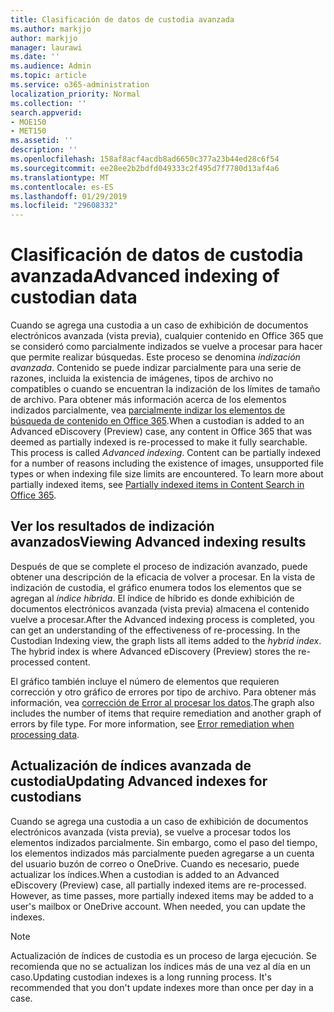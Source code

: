 ```yaml
---
title: Clasificación de datos de custodia avanzada
ms.author: markjjo
author: markjjo
manager: laurawi
ms.date: ''
ms.audience: Admin
ms.topic: article
ms.service: o365-administration
localization_priority: Normal
ms.collection: ''
search.appverid:
- MOE150
- MET150
ms.assetid: ''
description: ''
ms.openlocfilehash: 158af8acf4acdb8ad6650c377a23b44ed28c6f54
ms.sourcegitcommit: ee28ee2b2bdfd049333c2f495d7f7780d13af4a6
ms.translationtype: MT
ms.contentlocale: es-ES
ms.lasthandoff: 01/29/2019
ms.locfileid: "29608332"
---
```

# <a name="advanced-indexing-of-custodian-data"></a><span data-ttu-id="c99a7-102">Clasificación de datos de custodia avanzada</span><span class="sxs-lookup"><span data-stu-id="c99a7-102">Advanced indexing of custodian data</span></span>

<span data-ttu-id="c99a7-p101">Cuando se agrega una custodia a un caso de exhibición de documentos electrónicos avanzada (vista previa), cualquier contenido en Office 365 que se consideró como parcialmente indizados se vuelve a procesar para hacer que permite realizar búsquedas.  Este proceso se denomina *indización avanzada*. Contenido se puede indizar parcialmente para una serie de razones, incluida la existencia de imágenes, tipos de archivo no compatibles o cuando se encuentran la indización de los límites de tamaño de archivo.  Para obtener más información acerca de los elementos indizados parcialmente, vea [parcialmente indizar los elementos de búsqueda de contenido en Office 365](https://docs.microsoft.com/en-us/office365/securitycompliance/partially-indexed-items-in-content-search).</span><span class="sxs-lookup"><span data-stu-id="c99a7-p101">When a custodian is added to an Advanced eDiscovery (Preview) case, any content in Office 365 that was deemed as partially indexed is re-processed to make it fully searchable.  This process is called *Advanced indexing*. Content can be partially indexed for a number of reasons including the existence of images, unsupported file types or when indexing file size limits are encountered.  To learn more about partially indexed items, see [Partially indexed items in Content Search in Office 365](https://docs.microsoft.com/en-us/office365/securitycompliance/partially-indexed-items-in-content-search).</span></span>

## <a name="viewing-advanced-indexing-results"></a><span data-ttu-id="c99a7-107">Ver los resultados de indización avanzados</span><span class="sxs-lookup"><span data-stu-id="c99a7-107">Viewing Advanced indexing results</span></span>

<span data-ttu-id="c99a7-p102">Después de que se complete el proceso de indización avanzado, puede obtener una descripción de la eficacia de volver a procesar.  En la vista de indización de custodia, el gráfico enumera todos los elementos que se agregan al *índice híbrida*.  El índice de híbrido es donde exhibición de documentos electrónicos avanzada (vista previa) almacena el contenido vuelve a procesar.</span><span class="sxs-lookup"><span data-stu-id="c99a7-p102">After the Advanced indexing process is completed, you can get an understanding of the effectiveness of re-processing.  In the Custodian Indexing view, the graph lists all items added to the *hybrid index*.  The hybrid index is where Advanced eDiscovery (Preview) stores the re-processed content.</span></span>

<span data-ttu-id="c99a7-p103">El gráfico también incluye el número de elementos que requieren corrección y otro gráfico de errores por tipo de archivo. Para obtener más información, vea [corrección de Error al procesar los datos](error-remediation.md).</span><span class="sxs-lookup"><span data-stu-id="c99a7-p103">The graph also includes the number of items that require remediation and another graph of errors by file type. For more information, see [Error remediation when processing data](error-remediation.md).</span></span>

## <a name="updating-advanced-indexes-for-custodians"></a><span data-ttu-id="c99a7-113">Actualización de índices avanzada de custodia</span><span class="sxs-lookup"><span data-stu-id="c99a7-113">Updating Advanced indexes for custodians</span></span>

<span data-ttu-id="c99a7-p104">Cuando se agrega una custodia a un caso de exhibición de documentos electrónicos avanzada (vista previa), se vuelve a procesar todos los elementos indizados parcialmente. Sin embargo, como el paso del tiempo, los elementos indizados más parcialmente pueden agregarse a un cuenta del usuario buzón de correo o OneDrive.  Cuando es necesario, puede actualizar los índices.</span><span class="sxs-lookup"><span data-stu-id="c99a7-p104">When a custodian is added to an Advanced eDiscovery (Preview) case, all partially indexed items are re-processed. However, as time passes, more partially indexed items may be added to a user's mailbox or OneDrive account.  When needed, you can update the indexes.</span></span>

> [!NOTE]
> <span data-ttu-id="c99a7-p105">Actualización de índices de custodia es un proceso de larga ejecución. Se recomienda que no se actualizan los índices más de una vez al día en un caso.</span><span class="sxs-lookup"><span data-stu-id="c99a7-p105">Updating custodian indexes is a long running process. It's recommended that you don't update indexes more than once per day in a case.</span></span>
